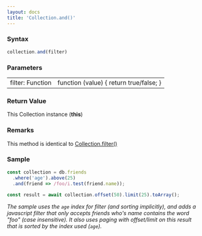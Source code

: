 ```yaml
---
layout: docs
title: 'Collection.and()'
---
```

### Syntax

```javascript
collection.and(filter)
```

### Parameters

<table>
<tr><td>filter: Function</td><td>function (value) { return true/false; }</td></tr>
</table>

### Return Value

This Collection instance (**this**)

### Remarks

This method is identical to [Collection.filter()](/docs/Collection/Collection.filter())

### Sample

```javascript
const collection = db.friends
  .where('age').above(25)
  .and(friend => /foo/i.test(friend.name));
  
const result = await collection.offset(50).limit(25).toArray();
```
*The sample uses the `age` index for filter (and sorting implicitly), and adds a javascript filter that only accepts friends who's name contains the word "foo" (case insensitive). It also uses paging with offset/limit on this result that is sorted by the index used (`age`).*
